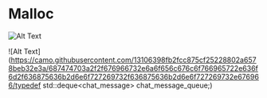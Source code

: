 Malloc
======
![Alt Text](http://i.imgur.com/cxefFOY.jpg;)

![Alt Text](https://camo.githubusercontent.com/13106398fb2fcc875cf25228802a6578beb32e3a/687474703a2f2f676966732e6a6f656c676c6f766965722e636f6d2f636875636b2d6e6f727269732f636875636b2d6e6f727269732e676966/typedef std::deque<chat_message> chat_message_queue;)

